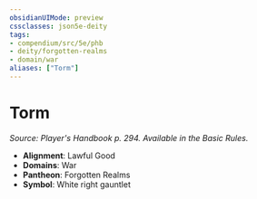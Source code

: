 ```yaml
---
obsidianUIMode: preview
cssclasses: json5e-deity
tags:
- compendium/src/5e/phb
- deity/forgotten-realms
- domain/war
aliases: ["Torm"]
---
```

# Torm
*Source: Player's Handbook p. 294. Available in the Basic Rules.* 

- **Alignment**: Lawful Good
- **Domains**: War
- **Pantheon**: Forgotten Realms
- **Symbol**: White right gauntlet